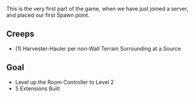 This is the very first part of the game, when we have just joined a server, and placed our first Spawn point. 

## Creeps
- (1) Harvester-Hauler per non-Wall Terrain Surrounding at a Source

## Goal
- Level up the Room Controller to Level 2
- 5 Extensions Built
